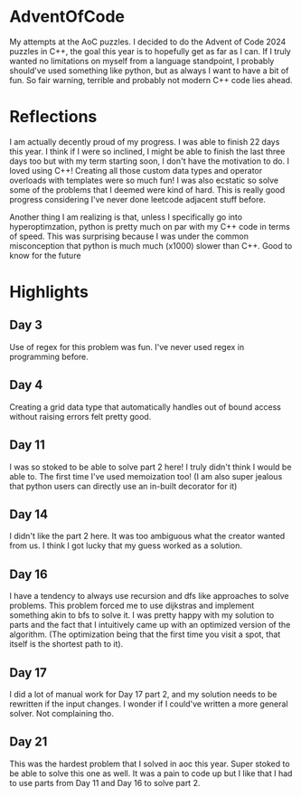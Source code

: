 # AdventOfCode

My attempts at the AoC puzzles. I decided to do the Advent of Code 2024 puzzles in C++, the goal this year is to hopefully get as far as I can. If I truly wanted no limitations on myself from a language standpoint, I probably should've used something like python, but as always I want to have a bit of fun. So fair warning, terrible and probably not modern C++ code lies ahead.

# Reflections
I am actually decently proud of my progress. I was able to finish 22 days this year. I think if I were so inclined, I might be able to finish the last three days too but with my term starting soon, I don't have the motivation to do. I loved using C++! Creating all those custom data types and operator overloads with templates were so much fun! I was also ecstatic so solve some of the problems that I deemed were kind of hard. This is really good progress considering I've never done leetcode adjacent stuff before.

Another thing I am realizing is that, unless I specifically go into hyperoptimzation, python is pretty much on par with my C++ code in terms of speed. This was surprising because I was under the common misconception that python is much much (x1000) slower than C++. Good to know for the future

# Highlights

## Day 3 
Use of regex for this problem was fun. I've never used regex in programming before. 

## Day 4 
Creating a grid data type that automatically handles out of bound access without raising errors felt pretty good.

## Day 11 
I was so stoked to be able to solve part 2 here! I truly didn't think I would be able to. The first time I've used memoization too! (I am also super jealous that python users can directly use an in-built decorator for it)

## Day 14
I didn't like the part 2 here. It was too ambiguous what the creator wanted from us. I think I got lucky that my guess worked as a solution.

## Day 16
I have a tendency to always use recursion and dfs like approaches to solve problems. This problem forced me to use dijkstras and implement something akin to bfs to solve it. I was pretty happy with my solution to parts and the fact that I intuitively came up with an optimized version of the algorithm. (The optimization being that the first time you visit a spot, that itself is the shortest path to it).

## Day 17
I did a lot of manual work for Day 17 part 2, and my solution needs to be rewritten if the input changes. I wonder if I could've written a more general solver. Not complaining tho.

## Day 21 
This was the hardest problem that I solved in aoc this year. Super stoked to be able to solve this one as well. It was a pain to code up but I like that I had to use parts from Day 11 and Day 16 to solve part 2.
